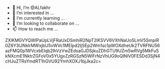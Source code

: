 - 👋 Hi, I’m @ALfakhr
- 👀 I’m interested in ...
- 🌱 I’m currently learning ...
- 💞️ I’m looking to collaborate on ...
- 📫 How to reach me ...

<!---
ALfakhr/ALfakhr is a ✨ special ✨ repository because its `README.md` (this file) appears on your GitHub profile.
You can click the Preview link to take a look at your changes.
--->
ZXlKMGVYQWlPaUpLVjFRaUxDSmhiR2NpT2lKSVV6VXhNaUo5LmV5SmpiR0Z6Y3lJNklrMWxjbU5vWVc1MElpd2ljSEp2Wm1sc1pWOXdheUk2TVRFNU56azFMQ0p1WVcxbElqb2lhVzVwZEdsaGJDSjkuZDhGTU9UZm5wRVg5MkFuSkNXcmE1NktrZGFoV0x5YUgxZzRGSzN5WlFrNzVhUG9oQlNlV0FESDd3SjN4cHJuZTRsYmdRT1hGVU92YmhXOXJ1bjJka2c=

